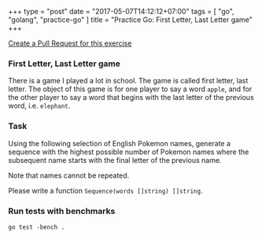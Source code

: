 +++
type = "post"
date = "2017-05-07T14:12:12+07:00"
tags = [ "go", "golang", "practice-go" ]
title = "Practice Go: First Letter, Last Letter game"
+++

[Create a Pull Request for this exercise](https://github.com/plutov/practice-go/tree/master/lastlettergame)

### First Letter, Last Letter game

There is a game I played a lot in school. The game is called first letter, last letter. The object of this game is for one player to say a word `apple`, and for the other player to say a word that begins with the last letter of the previous word, i.e. `elephant`.

### Task

Using the following selection of English Pokemon names, generate a sequence with the highest possible number of Pokemon names where the subsequent name starts with the final letter of the previous name.

Note that names cannot be repeated.

Please write a function `Sequence(words []string) []string`.

### Run tests with benchmarks

```
go test -bench .
```
